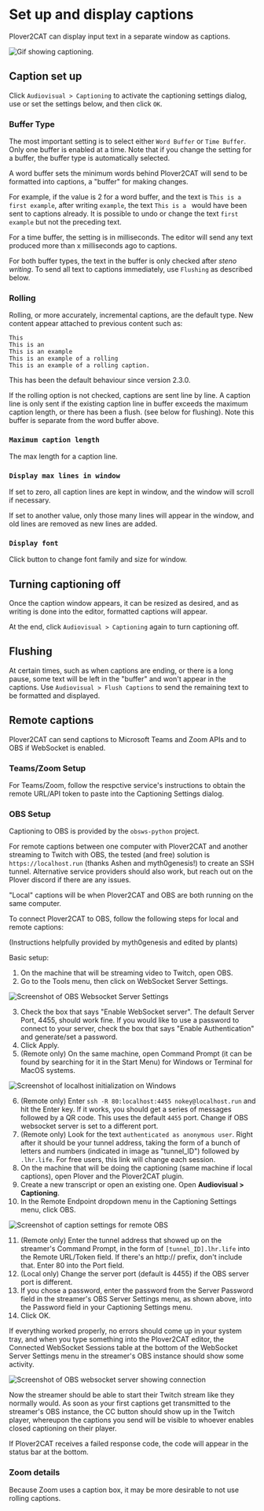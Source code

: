 # Set up and display captions

Plover2CAT can display input text in a separate window as captions.

![Gif showing captioning.](images/caption_example.gif)

## Caption set up

Click `Audiovisual > Captioning` to activate the captioning settings dialog, use or set the settings below, and then click `OK`.

### Buffer Type

The most important setting is to select either `Word Buffer` or `Time Buffer`. Only one buffer is enabled at a time. Note that if you change the setting for a buffer, the buffer type is automatically selected.

A word buffer sets the minimum words behind Plover2CAT will send to be formatted into captions, a "buffer" for making changes.

For example, if the value is 2 for a word buffer, and the text is `This is a first example`, after writing `example`, the text `This is a ` would have been sent to captions already. It is possible to undo or change the text `first example` but not the preceding text.

For a time buffer, the setting is in milliseconds. The editor will send any text produced more than x milliseconds ago to captions. 

For both buffer types, the text in the buffer is only checked after *steno writing*. To send all text to captions immediately, use `Flushing` as described below.

### Rolling

Rolling, or more accurately, incremental captions, are the default type. New content appear attached to previous content such as:

```
This 
This is an
This is an example
This is an example of a rolling
This is an example of a rolling caption.
```

This has been the default behaviour since version 2.3.0.

If the rolling option is not checked, captions are sent line by line. A caption line is only sent if the existing caption line in buffer exceeds the maximum caption length, or there has been a flush. (see below for flushing). Note this buffer is separate from the word buffer above.

### `Maximum caption length`

The max length for a caption line.

### `Display max lines in window`

If set to zero, all caption lines are kept in window, and the window will scroll if necessary. 

If set to another value, only those many lines will appear in the window, and old lines are removed as new lines are added.

### `Display font`

Click button to change font family and size for window. 

## Turning captioning off

Once the caption window appears, it can be resized as desired, and as writing is done into the editor, formatted captions will appear.

At the end, click `Audiovisual > Captioning` again to turn captioning off. 

## Flushing

At certain times, such as when captions are ending, or there is a long pause, some text will be left in the "buffer" and won't appear in the captions. Use `Audiovisual > Flush Captions` to send the remaining text to be formatted and displayed.

## Remote captions

Plover2CAT can send captions to Microsoft Teams and Zoom APIs and to OBS if WebSocket is enabled. 

### Teams/Zoom Setup

For Teams/Zoom, follow the respctive service's instructions to obtain the remote URL/API token to paste into the Captioning Settings dialog.

### OBS Setup

Captioning to OBS is provided by the `obsws-python` project. 

For remote captions between one computer with Plover2CAT and another streaming to Twitch with OBS, the tested (and free) solution is `https://localhost.run` (thanks Ashen and myth0genesis!) to create an SSH tunnel. Alternative service providers should also work, but reach out on the Plover discord if there are any issues.

"Local" captions will be when Plover2CAT and OBS are both running on the same computer.

To connect Plover2CAT to OBS, follow the following steps for local and remote captions:

(Instructions helpfully provided by myth0genesis and edited by plants)

Basic setup:

1. On the machine that will be streaming video to Twitch, open OBS.
2. Go to the Tools menu, then click on WebSocket Server Settings.


![Screenshot of OBS Websocket Server Settings](images/obs_settings.png)


3. Check the box that says "Enable WebSocket server". The default Server Port, 4455, should work fine. If you would like to use a password to connect to your server, check the box that says "Enable Authentication" and generate/set a password.
4. Click Apply.
5. (Remote only) On the same machine, open Command Prompt (it can be found by searching for it in the Start Menu) for Windows or Terminal for MacOS systems. 

![Screenshot of localhost initialization on Windows](images/localhost.png)

6. (Remote only) Enter `ssh -R 80:localhost:4455 nokey@localhost.run` and hit the Enter key. If it works, you should get a series of messages followed by a QR code. This uses the default `4455` port. Change if OBS websocket server is set to a different port.
7. (Remote only) Look for the text `authenticated as anonymous user`. Right after it should be your tunnel address, taking the form of a bunch of letters and numbers (indicated in image as "tunnel_ID") followed by `.lhr.life`. For free users, this link will change each session.
8. On the machine that will be doing the captioning (same machine if local captions), open Plover and the Plover2CAT plugin.
9. Create a new transcript or open an existing one. Open **Audiovisual > Captioning**.
10. In the Remote Endpoint dropdown menu in the Captioning Settings menu, click OBS.

![Screenshot of caption settings for remote OBS](images/caption_obs.png)

11. (Remote only) Enter the tunnel address that showed up on the streamer's Command Prompt, in the form of `[tunnel_ID].lhr.life` into the Remote URL/Token field. If there's an http:// prefix, don't include that. Enter 80 into the Port field.
12. (Local only) Change the server port (default is 4455) if the OBS server port is different.
12. If you chose a password, enter the password from the Server Password field in the streamer's OBS Server Settings menu, as shown above, into the Password field in your Captioning Settings menu.
13. Click OK.


If everything worked properly, no errors should come up in your system tray, and when you type something into the Plover2CAT editor, the Connected WebSocket Sessions table at the bottom of the WebSocket Server Settings menu in the streamer's OBS instance should show some activity.

![Screenshot of OBS websocket server showing connection](images/obs_connection.png)

Now the streamer should be able to start their Twitch stream like they normally would. As soon as your first captions get transmitted to the streamer's OBS instance, the CC button should show up in the Twitch player, whereupon the captions you send will be visible to whoever enables closed captioning on their player.

If Plover2CAT receives a failed response code, the code will appear in the status bar at the bottom.

### Zoom details

Because Zoom uses a caption box, it may be more desirable to not use rolling captions. 